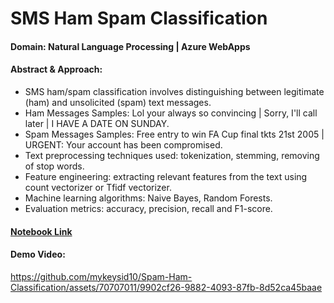 # SMS Ham Spam Classification

#### Domain: Natural Language Processing | Azure WebApps

#### Abstract & Approach:

- SMS ham/spam classification involves distinguishing between legitimate (ham) and unsolicited (spam) text messages.
- Ham Messages Samples: Lol your always so convincing | Sorry, I'll call later | I HAVE A DATE ON SUNDAY.
- Spam Messages Samples: Free entry to win FA Cup final tkts 21st 2005 | URGENT: Your account has been compromised.
- Text preprocessing techniques used: tokenization, stemming, removing of stop words.
- Feature engineering: extracting relevant features from the text using count vectorizer or Tfidf vectorizer.
- Machine learning algorithms: Naive Bayes, Random Forests.
- Evaluation metrics: accuracy, precision, recall and F1-score.

#### [Notebook Link](https://www.kaggle.com/code/mykeysid10/sms-spam-ham-classification-using-nlp)

#### Demo Video: 

https://github.com/mykeysid10/Spam-Ham-Classification/assets/70707011/9902cf26-9882-4093-87fb-8d52ca45baae
